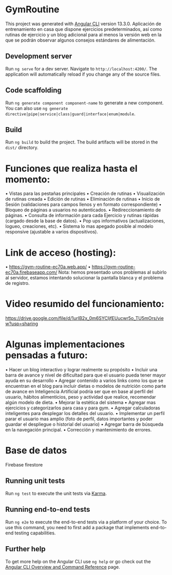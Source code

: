# GymRoutine

This project was generated with [Angular CLI](https://github.com/angular/angular-cli) version 13.3.0.
Aplicación de entrenamiento en casa que dispone ejercicios predeterminados, así como rutinas de ejercicio y un blog adicional para al menos la versión web en la que se podrán observar algunos consejos estándares de alimentación.

## Development server

Run `ng serve` for a dev server. Navigate to `http://localhost:4200/`. The application will automatically reload if you change any of the source files.

## Code scaffolding

Run `ng generate component component-name` to generate a new component. You can also use `ng generate directive|pipe|service|class|guard|interface|enum|module`.

## Build

Run `ng build` to build the project. The build artifacts will be stored in the `dist/` directory.

# Funciones que realiza hasta el momento:

•	Vistas para las pestañas principales
•	Creación de rutinas
•	Visualización de rutinas creada
•	Edición de rutinas 
•	Eliminación de rutinas
•	Inicio de Sesión (validaciones para campos llenos y en formato correspondiente)
•	Bloqueo de páginas a usuarios no autenticados.
•	Redireccionamiento de páginas.
•	Consulta de información para cada Ejercicio y rutinas rápidas (cargado desde la base de datos).
•	Pop ups informativos (actualizaciones, logueo, creaciones, etc).
•	Sistema lo mas apegado posible al modelo responsive (ajustable a varios dispositivos).

# Link de acceso (hosting):

•	https://gym-routine-ec70a.web.app/
•	https://gym-routine-ec70a.firebaseapp.com/
Nota: hemos presentado unos problemas al subirlo al servidor, estamos intentando solucionar la pantalla blanca y el problema de registro.

# Video resumido del funcionamiento:
https://drive.google.com/file/d/1urIB2x_0m6SYCIjfEUucwr5o_TU5mOrs/view?usp=sharing
# Algunas implementaciones pensadas a futuro:
•	Hacer un blog interactivo y lograr realmente su propósito
•	Incluir una barra de avance y nivel de dificultad para que el usuario pueda tener mayor ayuda en su desarrollo
•	Agregar contenido a varios links como los que se encuentran en el blog para incluir dietas o modelos de nutrición como parte de avance en Inteligencia Artificial podría ser que en base al perfil del usuario, hábitos alimenticios, peso y actividad que realice, recomendar algún modelo de dieta.
•	Mejorar la estética del sistema
•	Agregar mas ejercicios y categorizarlos para casa y para gym. 
•	Agregar calculadoras inteligentes para desplegar los detalles del usuario.
•	Implementar un perfil parar el usuario mas amplio (foto de perfil, datos importantes y poder guardar el despliegue o historial del usuario)
•	Agregar barra de búsqueda en la navegación principal.
•	Corrección y mantenimiento de errores.

# Base de datos
Firebase firestore

## Running unit tests

Run `ng test` to execute the unit tests via [Karma](https://karma-runner.github.io).

## Running end-to-end tests

Run `ng e2e` to execute the end-to-end tests via a platform of your choice. To use this command, you need to first add a package that implements end-to-end testing capabilities.

## Further help

To get more help on the Angular CLI use `ng help` or go check out the [Angular CLI Overview and Command Reference](https://angular.io/cli) page.

